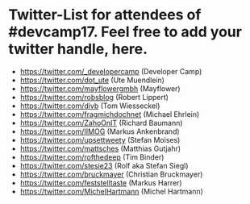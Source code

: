 # Twitter-List for attendees of #devcamp17. Feel free to add your twitter handle, here.

* https://twitter.com/_developercamp (Developer Camp)
* https://twitter.com/dot_ute (Ute Muendlein)
* https://twitter.com/mayflowergmbh (Mayflower)
* https://twitter.com/robsblog (Robert Lippert)
* https://twitter.com/divb (Tom Wiesseckel)
* https://twitter.com/fragmichdochnet (Michael Ehrlein)
* https://twitter.com/ZahoOnIT (Richard Baumann)
* https://twitter.com/IIMOG (Markus Ankenbrand)
* https://twitter.com/upsettweety (Stefan Moises)
* https://twitter.com/mattsches (Matthias Gutjahr)
* https://twitter.com/rofthedeep (Tim Binder)
* https://twitter.com/stesie23 (Rolf aka Stefan Siegl)
* https://twitter.com/bruckmayer (Christian Bruckmayer)
* https://twitter.com/feststelltaste (Markus Harrer)
* https://twitter.com/MichelHartmann (Michel Hartmann)
